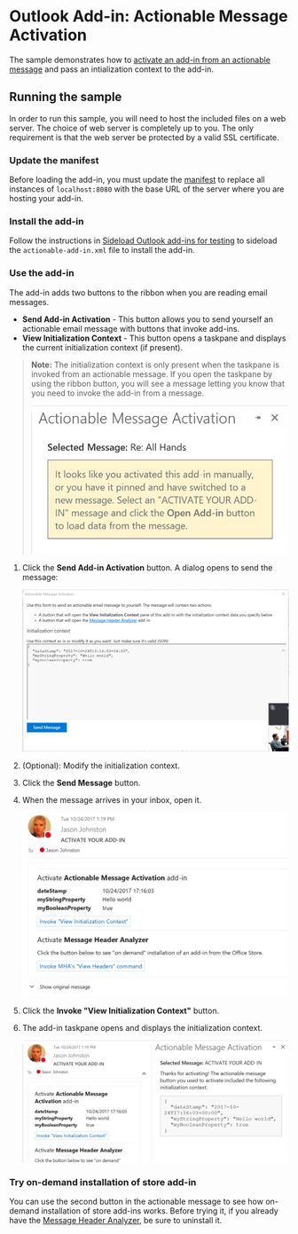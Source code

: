 # Outlook Add-in: Actionable Message Activation

The sample demonstrates how to [activate an add-in from an actionable message](https://docs.microsoft.com/outlook/actionable-messages/invoke-add-in-from-actionable-message) and pass an intialization context to the add-in.

## Running the sample

In order to run this sample, you will need to host the included files on a web server. The choice of web server is completely up to you. The only requirement is that the web server be protected by a valid SSL certificate. 

### Update the manifest

Before loading the add-in, you must update the [manifest](actionable-add-in.xml) to replace all instances of `localhost:8080` with the base URL of the server where you are hosting your add-in.

### Install the add-in

Follow the instructions in [Sideload Outlook add-ins for testing](https://docs.microsoft.com/en-us/outlook/add-ins/sideload-outlook-add-ins-for-testing) to sideload the `actionable-add-in.xml` file to install the add-in.

### Use the add-in

The add-in adds two buttons to the ribbon when you are reading email messages.

- **Send Add-in Activation** - This button allows you to send yourself an actionable email message with buttons that invoke add-ins.
- **View Initialization Context** - This button opens a taskpane and displays the current initialization context (if present).

> **Note:** The initialization context is only present when the taskpane is invoked from an actionable message. If you open the taskpane by using the ribbon button, you will see a message letting you know that you need to invoke the add-in from a message.
>
> ![A screenshot of the message presented when you manually activate the add-in](readme-images/manual-activation.PNG)

1. Click the **Send Add-in Activation** button. A dialog opens to send the message: 

    ![A screenshot of the send message dialog](readme-images/send-message.PNG)
1. (Optional): Modify the initialization context.
1. Click the **Send Message** button.
1. When the message arrives in your inbox, open it.

    ![A screenshot of the actionable message sent by the add-in](readme-images/actionable-message.PNG)
1. Click the **Invoke "View Initialization Context"** button.
1. The add-in taskpane opens and displays the initialization context.

    ![A screenshot of the opened taskpane](readme-images/activated-taskpane.PNG)

### Try on-demand installation of store add-in

You can use the second button in the actionable message to see how on-demand installation of store add-ins works. Before trying it, if you already have the [Message Header Analyzer](https://appsource.microsoft.com/en-us/product/office/WA104005406), be sure to uninstall it.